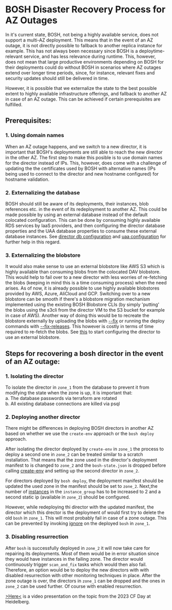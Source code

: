 # BOSH Disaster Recovery Process for AZ Outages

In it's current state, BOSH, not being a highly available service, does not support a multi-AZ deployment. This means that in the event of an AZ outage, it is not directly possible to fallback to another replica instance for example.
This has not always been necessary since BOSH is a deploytime-relevant service, and has less relevance during runtime. This, however, does not mean that large productive environments depending on BOSH for their deployments could do without BOSH in scenarios where AZ outages extend over longer time periods, since, for instance, relevant fixes and security updates should still be delivered in time.

However, it is possible that we externalize the state to the best possible extent to highly available infrastructure offerings, and fallback to another AZ in case of an AZ outage. This can be achieved if certain prerequisites are fulfilled.

## Prerequisites:

### 1. Using domain names
When an AZ outage happens, and we switch to a new director, it is important that BOSH's deployments are still able to reach the new director in the other AZ. The first step to make this posible is to use domain names for the director instead of IPs. This, however, does come with a challenge of updating the the certificates used by BOSH with alternative names (IPs being used to connect to the director and new hostname configured) for hostname validation.
### 2. Externalizing the database
BOSH should still be aware of its deployments, their instances, blob references etc. in the event of its redeployment to another AZ. This could be made possible by using an external database instead of the default colocated configuration. This can be done by consuming highly available RDS services by IaaS providers, and then configuring the director database properties and the UAA database properties to consume these external database instances. See [director db configuration](https://bosh.io/docs/director-configure-db) and [uaa configuration](https://bosh.io/docs/director-users-uaa) for further help in this regard.
### 3. Externalizing the blobstore
It would also make sense to use an external blobstore like AWS S3 which is highly available than consuming blobs from the colocated DAV blobstore. This would help to fail over to a new director with less worries of re-fetching the blobs (keeping in mind this is a time consuming process) when the need arises. As of now, it is already possible to use highly available blobstores provided by AWS, Azure, AliCloud and GCP. Switching over to a new blobstore can be smooth if there's a blobstore migration mechanism implemented using the existing BOSH Blobstore CLIs (by simply 'putting' the blobs using the s3cli from the director VM to the S3 bucket for example in case of AWS). Another way of doing this would be to recreate the blobstore externally by uploading the blobs with [--fix](https://bosh.io/docs/cli-v2/#upload-release) or running the deploy commands with [--fix-releases](https://bosh.io/docs/cli-v2/#deploy). This however is costly in terms of time required to re-fetch the blobs.
See [this](https://bosh.io/docs/director-configure-blobstore) to start configuring the director to use an external blobstore.

## Steps for recovering a bosh director in the event of an AZ outage:

### 1. Isolating the director
To isolate the director in `zone_1` from the database to prevent it from modifying the state when the zone is up, it is important that:\
a. The database passwords via terraform are rotated\
b. All existing database connections are killed via psql
### 2. Deploying another director
There might be differences in deploying BOSH directors in another AZ based on whether we use the `create-env` approach or the `bosh deploy` approach.

After isolating the director deployed by `create-env` in `zone_1` the process to deploy a second one in `zone_2` can be treated similar to a scratch installation. That means that the zone used in the director's deployment manifest to is changed to `zone_2` and the `bosh-state.json` is dropped before calling [create-env](https://bosh.io/docs/cli-v2/#create-env) and setting up the second director in `zone_2`.

For directors deployed by `bosh deploy`, the deployment manifest should be updated the used zone in the manifest should be set to `zone_2`. Next,the number of [instances](https://bosh.io/docs/manifest-v2/#instance-groups) in the `instance_group` has to be increased to 2 and a second static ip (available in `zone_2`) should be configured.

However, while redeploying thi director with the updated manifest, the director which this drector is the deployment of would
first try to delete the old `bosh` in `zone_1`. This will most probably fail in case of a zone outage. This can be prevented by invoking [ignore](https://bosh.io/docs/cli-v2/#ignore) on the deployed `bosh`
in `zone_1`.
### 3. Disabling resurrection
After `bosh` is successfully deployed in `zone_2` it will now take care for repairing its deployments. Most of them would
be in error situation since they would have instances in the failing zone. The director would continuously trigger `scan_and_fix`
tasks which would then also fail. 
Therefore, an option would be to deploy the new directors with with disabled resurrection with other monitoring techniques in place.
After the zone outage is over, the directors in `zone_1` can be dropped and the ones in `zone_2` can be used further.
Of course with enabled resurrection.


[>Here<](https://www.youtube.com/watch?v=0oMrGu9XuBY&list=PLhuMOCWn4P9jUHBucZBkSjmkwEbvx8vxf&index=12) is a video presentation on the topic from the 2023 CF Day at Heidelberg.

